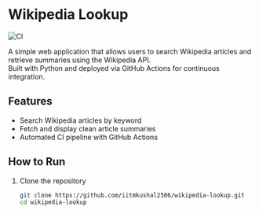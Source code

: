 # Wikipedia Lookup

![CI](https://github.com/iitmkushal2506/wikipedia-lookup/actions/workflows/ci.yml/badge.svg)

A simple web application that allows users to search Wikipedia articles and retrieve summaries using the Wikipedia API.  
Built with Python and deployed via GitHub Actions for continuous integration.

## Features
- Search Wikipedia articles by keyword  
- Fetch and display clean article summaries  
- Automated CI pipeline with GitHub Actions  

## How to Run
1. Clone the repository  
   ```bash
   git clone https://github.com/iitmkushal2506/wikipedia-lookup.git
   cd wikipedia-lookup

